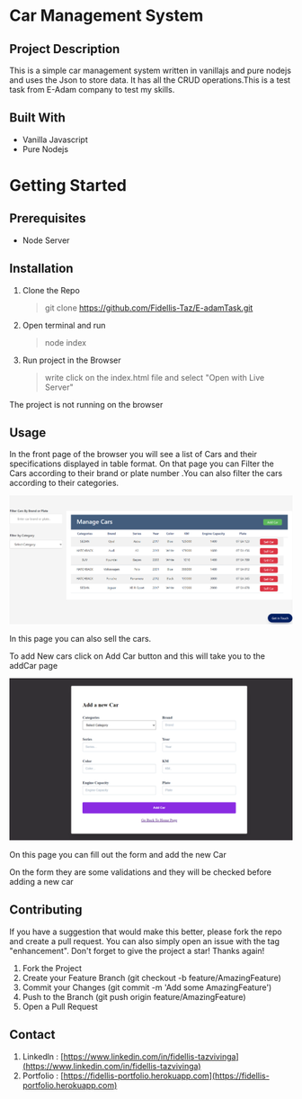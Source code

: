 # **Car Management System**

## Project Description

This is a simple car management system written in vanillajs and pure nodejs and uses the Json to store data. It has all the CRUD operations.This is a test task from E-Adam company to test my skills.

## Built With

- Vanilla Javascript
- Pure Nodejs

# Getting Started

## Prerequisites

- Node Server

## Installation

1. Clone the Repo

   > git clone https://github.com/Fidellis-Taz/E-adamTask.git

2. Open terminal and run

   > node index

3. Run project in the Browser
   > write click on the index.html file and select "Open with Live Server"

The project is not running on the browser

## Usage

In the front page of the browser you will see a list of Cars and their specifications displayed in table format.
On that page you can Filter the Cars according to their brand or plate number .You can also filter the cars according to their categories.

![Image](/client/src/img/frontPage.png)

In this page you can also sell the cars.

To add New cars click on Add Car button and this will take you to the addCar page

![Image](/client/src/img/addPage.png)

On this page you can fill out the form and add the new Car

On the form they are some validations and they will be checked before adding a new car

## Contributing

If you have a suggestion that would make this better, please fork the repo and create a pull request. You can also simply open an issue with the tag "enhancement". Don't forget to give the project a star! Thanks again!

1. Fork the Project
2. Create your Feature Branch (git checkout -b feature/AmazingFeature)
3. Commit your Changes (git commit -m 'Add some AmazingFeature')
4. Push to the Branch (git push origin feature/AmazingFeature)
5. Open a Pull Request

## Contact

1. Linkedln : [https://www.linkedin.com/in/fidellis-tazvivinga](https://www.linkedin.com/in/fidellis-tazvivinga)
2. Portfolio : [https://fidellis-portfolio.herokuapp.com](https://fidellis-portfolio.herokuapp.com)
